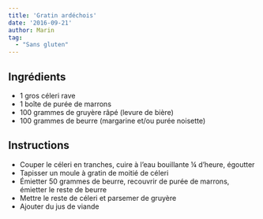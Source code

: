 ```yaml
---
title: 'Gratin ardéchois'
date: '2016-09-21'
author: Marin
tag: 
  - "Sans gluten"
---
```

## Ingrédients
- 1 gros céleri rave
- 1 boîte de purée de marrons
- 100 grammes de gruyère râpé (levure de bière)
- 100 grammes de beurre (margarine et/ou purée noisette)

## Instructions
- Couper le céleri en tranches, cuire à l’eau bouillante ¼ d’heure, égoutter
- Tapisser un moule à gratin de moitié de céleri
- Émietter 50 grammes de beurre, recouvrir de purée de marrons, émietter le reste de beurre
- Mettre le reste de céleri et parsemer de gruyère
- Ajouter du jus de viande

